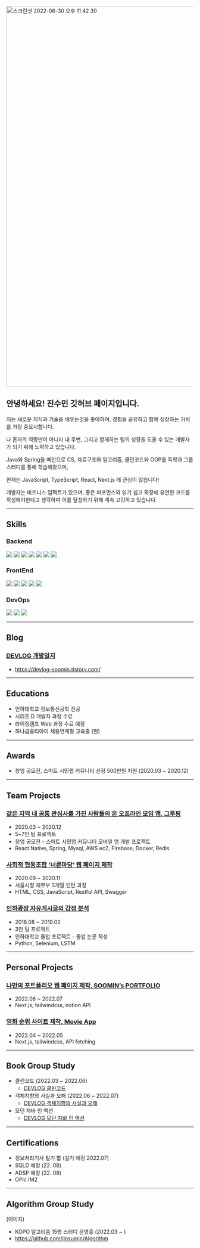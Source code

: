 <img width="1021" alt="스크린샷 2022-06-30 오후 11 42 30" src="https://user-images.githubusercontent.com/21328122/176706586-1ee4ab8f-e9bf-458c-ae94-5b66b29d9e71.png">

## 안녕하세요! 진수민 깃허브 페이지입니다.

저는 새로운 지식과 기술을 배우는것을 좋아하며, 경험을 공유하고 함께 성장하는 가치를 가장 중요시합니다.

나 혼자의 역량만이 아니라 내 주변, 그리고 함께하는 팀의 성장을 도울 수 있는 개발자가 되기 위해 노력하고 있습니다.

Java와 Spring을 메인으로 CS, 자료구조와 알고리즘, 클린코드와 OOP를 독학과 그룹 스터디를 통해 학습해왔으며,

현재는 JavaScript, TypeScript, React, Next.js 에 관심이 많습니다!

개발자는 비즈니스 임팩트가 있으며, 좋은 퍼포먼스와 읽기 쉽고 확장에 유연한 코드를 작성해야한다고 생각하며 이를 달성하기 위해 계속 고민하고 있습니다.

---

## Skills

### Backend

<img src="[https://img.shields.io/badge/JAVA-007396?style=for-the-badge&logo=java&logoColor=white](https://img.shields.io/badge/JAVA-007396?style=for-the-badge&logo=java&logoColor=white)"> <img src="[https://img.shields.io/badge/Spring-6DB33F?style=for-the-badge&logo=Spring&logoColor=white](https://img.shields.io/badge/Spring-6DB33F?style=for-the-badge&logo=Spring&logoColor=white)">
<img src="[https://img.shields.io/badge/Spring](https://img.shields.io/badge/Spring) Boot-6DB33F?style=for-the-badge&logo=SpringBoot&logoColor=white">
<img src="[https://img.shields.io/badge/JPA-59666C?style=for-the-badge&logo=Hibernate&logoColor=white](https://img.shields.io/badge/JPA-59666C?style=for-the-badge&logo=Hibernate&logoColor=white)">
<img src="[https://img.shields.io/badge/mybatis-4479A1?style=for-the-badge&logo=mybatis&logoColor=white](https://img.shields.io/badge/mybatis-4479A1?style=for-the-badge&logo=mybatis&logoColor=white)">
<img src="[https://img.shields.io/badge/mysql-4479A1?style=for-the-badge&logo=mysql&logoColor=white](https://img.shields.io/badge/mysql-4479A1?style=for-the-badge&logo=mysql&logoColor=white)">
<img src="[https://img.shields.io/badge/qdsl-purple?style=for-the-badge&logo=qdsl&logoColor=white](https://img.shields.io/badge/qdsl-purple?style=for-the-badge&logo=qdsl&logoColor=white)">

### FrontEnd

<img src="[https://img.shields.io/badge/javascript-F7DF1E?style=for-the-badge&logo=javascript&logoColor=black](https://img.shields.io/badge/javascript-F7DF1E?style=for-the-badge&logo=javascript&logoColor=black)"> <img src="[https://img.shields.io/badge/html-E34F26?style=for-the-badge&logo=html5&logoColor=white](https://img.shields.io/badge/html-E34F26?style=for-the-badge&logo=html5&logoColor=white)">
<img src="[https://img.shields.io/badge/css-1572B6?style=for-the-badge&logo=css3&logoColor=white](https://img.shields.io/badge/css-1572B6?style=for-the-badge&logo=css3&logoColor=white)">
<img src="[https://img.shields.io/badge/bootstrap-7952B3?style=for-the-badge&logo=bootstrap&logoColor=white](https://img.shields.io/badge/bootstrap-7952B3?style=for-the-badge&logo=bootstrap&logoColor=white)">
<img src="[https://img.shields.io/badge/Thymeleaf-005F0F?style=for-the-badge&logo=Thymeleaf&logoColor=white](https://img.shields.io/badge/Thymeleaf-005F0F?style=for-the-badge&logo=Thymeleaf&logoColor=white)">

### DevOps

<img src="[https://img.shields.io/badge/linux-FCC624?style=for-the-badge&logo=linux&logoColor=black](https://img.shields.io/badge/linux-FCC624?style=for-the-badge&logo=linux&logoColor=black)"> <img src="[https://img.shields.io/badge/aws-232F3E?style=for-the-badge&logo=amazonaws&logoColor=white](https://img.shields.io/badge/aws-232F3E?style=for-the-badge&logo=amazonaws&logoColor=white)"> <img src="[https://img.shields.io/badge/docker-232F3E?style=for-the-badge&logo=docker&logoColor=white](https://img.shields.io/badge/docker-232F3E?style=for-the-badge&logo=docker&logoColor=white)">

---

## Blog

### [DEVLOG 개발일지](https://devlog-soomin.tistory.com/)

- https://devlog-soomin.tistory.com/

---

## Educations

- 인하대학교 정보통신공학 전공
- 시리즈 D 개발자 과정 수료
- 라이징캠프 Web 과정 수료 예정
- 하나금융티아이 채용연계형 교육중 (현)

---

## Awards

- 창업 공모전, 스마트 시민랩 커뮤니티 선정 500만원 지원 (2020.03 ~ 2020.12)

---

## Team Projects

### [같은 지역 내 공통 관심사를 가진 사람들의 온 오프라인 모임 앱, 그루핑](https://github.com/Groupers)

- 2020.03 ~ 2020.12
- 5~7인 팀 프로젝트
- 창업 공모전 - 스마트 시민랩 커뮤니티 모바일 앱 개발 프로젝트
- React Native, Spring, Mysql, AWS ec2, Firebase, Docker, Redis

### [사회적 협동조합 ‘너른마당’ 웹 페이지 제작](https://www.madangcoop.net/)

- 2020.09 ~ 2020.11
- 서울시청 재무부 3개월 인턴 과정
- HTML, CSS, JavaScript, Restful API, Swagger

### [인하광장 자유게시글의 감정 분석](https://github.com/jinsumin/jinsumin/files/9024407/default.pdf)

- 2018.08 ~ 2019.02
- 3인 팀 프로젝트
- 인하대학교 졸업 프로젝트 - 졸업 논문 작성
- Python, Selenium, LSTM

---

## Personal Projects

### [나만의 포트폴리오 웹 페이지 제작, SOOMIN’s PORTFOLIO](https://github.com/jinsumin/next-portfolio)

- 2022.06 ~ 2022.07
- Next.js, tailwindcss, notion API

### [영화 순위 사이트 제작, Movie App](https://github.com/jinsumin/movie-app)

- 2022.04 ~ 2022.05
- Next.js, tailwindcss, API fetching

---

## Book Group Study

- 클린코드 (2022.03 ~ 2022.06)
    - [DEVLOG 클린코드](https://devlog-soomin.tistory.com/category/clean%20code)
- 객체지향의 사실과 오해 (2022.06 ~ 2022.07)
    - [DEVLOG 객체지향의 사실과 오해](https://devlog-soomin.tistory.com/category/%EA%B0%9D%EC%B2%B4%EC%A7%80%ED%96%A5%EC%9D%98%20%EC%82%AC%EC%8B%A4%EA%B3%BC%20%EC%98%A4%ED%95%B4)
- 모던 자바 인 액션
    - [DEVLOG 모던 자바 인 액션](https://devlog-soomin.tistory.com/)

---

## Certifications

- 정보처리기사 필기 합 (실기 예정 2022.07)
- SQLD 예정 (22. 08)
- ADSP 예정 (22. 08)
- OPic IM2

---

## Algorithm Group Study

(이미지)

- KOPO 알고리즘 15명 스터디 운영중 (2022.03 ~ )
- https://github.com/jinsumin/Algorithm
